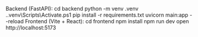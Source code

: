 Backend (FastAPI):
  cd backend
  python -m venv .venv
  .\.venv\Scripts\Activate.ps1
  pip install -r requirements.txt
  uvicorn main:app --reload
Frontend (Vite + React):
  cd frontend
  npm install
  npm run dev
  open http://localhost:5173